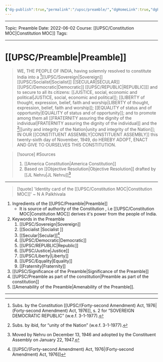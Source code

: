 ```yaml
---
{"dg-publish":true,"permalink":"/upsc/preamble/","dgHomeLink":true,"dgPassFrontmatter":false}
---
```


----

Topic: Preamble
Date: 2022-06-02
Course: [[UPSC/Constitution MOC|Constitution MOC]]
Tags:

----




# [[UPSC/Preamble|Preamble]] 
> WE, THE PEOPLE OF INDIA, having solemnly resolved to constitute India into a [^1][[UPSC/Sovereign|Sovereign]] [[UPSC/Socialist|Socialist]] [[SECULAR|SECULAR]] [[UPSC/Democratic|Democratic]] [[UPSC/REPUBLIC|REPUBLIC]]] and to secure to all its citizens: [[JUSTICE, social, economic and political|JUSTICE, social, economic and political]]; [[LIBERTY of thought, expression, belief, faith and worship|LIBERTY of thought, expression, belief, faith and worship]]; [[EQUALITY of status and of opportunity|EQUALITY of status and of opportunity]]; and to promote among them all [[FRATERNITY assuring the dignity of the individual|FRATERNITY assuring the dignity of the individual]] and the [^2][[unity and integrity of the Nation|unity and integrity of the Nation]]; IN OUR [[CONSTITUENT ASSEMBLY|CONSTITUENT ASSEMBLY]] this twenty-sixth day of November, 1949, do HEREBY ADOPT, ENACT AND GIVE TO OURSELVES THIS CONSTITUTION.


>[!source] #Sources 
> 1. [[America Constitution|America Constitution]] 
> 2. Based on [[Objective Resolution|Objective Resolution]] drafted by [[JL Nehru|JL Nehru]][^4]


---

> [!quote] 'Identity card of the [[UPSC/Constitution MOC|Constitution MOC]]'
> ~ N A Palkhivala 



1. Ingredients of the [[UPSC/Preamble|Preamble]]
	- It is source of authority of the Constitution , i.e [[UPSC/Constitution MOC|Constitution MOC]] derives it's power from the people of India.
2. Keywords in the Preamble
	1. [[UPSC/Sovereign|Sovereign]]
	2. [[Socialist |Socialist ]]
	3. [[Secular|Secular]][^3] 
	4. [[UPSC/Democratic|Democratic]] 
	5. [[UPSC/REPUBLIC|Republic]]
	6. [[UPSC/Justice|Justice]]
	7. [[UPSC/Liberty|Liberty]]
	8. [[UPSC/Equality|Equality]] 
	9. [[Fraternity|Fraternity]]
3. [[UPSC/Significance of the Preamble|Significance of the Preamble]]
4. [[UPSC/Preamble as part of the constitution|Preamble as part of the constitution]]
5.  [[Amenability of the Preamble|Amenability of the Preamble]].



---
[^1]: Subs. by the Constitution [[UPSC/(Forty-second Amendment) Act, 1976|(Forty-second Amendment) Act, 1976]], s. 2 for “SOVEREIGN DEMOCRATIC REPUBLIC” (w.e.f. 3-1-1977). 
[^2]: Subs. by ibid, for “unity of the Nation” (w.e.f. 3-1-1977).
[^3]:  [[UPSC/(Forty-second Amendment) Act, 1976|(Forty-second Amendment) Act, 1976]]
[^4]: Moved by Nehru on December 13, 1946 and adopted by the Constituent Assembly on January 22, 1947.
